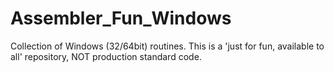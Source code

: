 # Assembler_Fun_Windows
Collection of Windows (32/64bit) routines. This is a 'just for fun, available to all' repository, NOT production standard code. 
